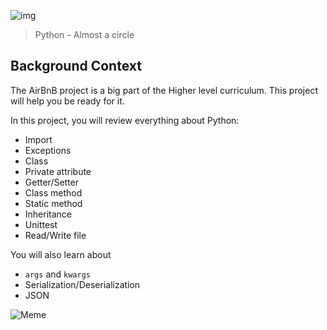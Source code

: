 ![img](https://assets.imaginablefutures.com/media/images/ALX_Logo.max-200x150.png)

> Python - Almost a circle

## Background Context

The AirBnB project is a big part of the Higher level curriculum. This project will help you be ready for it.

In this project, you will review everything about Python:

- Import
- Exceptions
- Class
- Private attribute
- Getter/Setter
- Class method
- Static method
- Inheritance
- Unittest
- Read/Write file

You will also learn about

- `args` and `kwargs`
- Serialization/Deserialization
- JSON

![Meme](https://media2.giphy.com/media/unQ3IJU2RG7DO/200w.webp?cid=ecf05e47vwvnanfaua5wktd4b2fknxalp7wtxh6peo7mok14&rid=200w.webp&ct=g)
